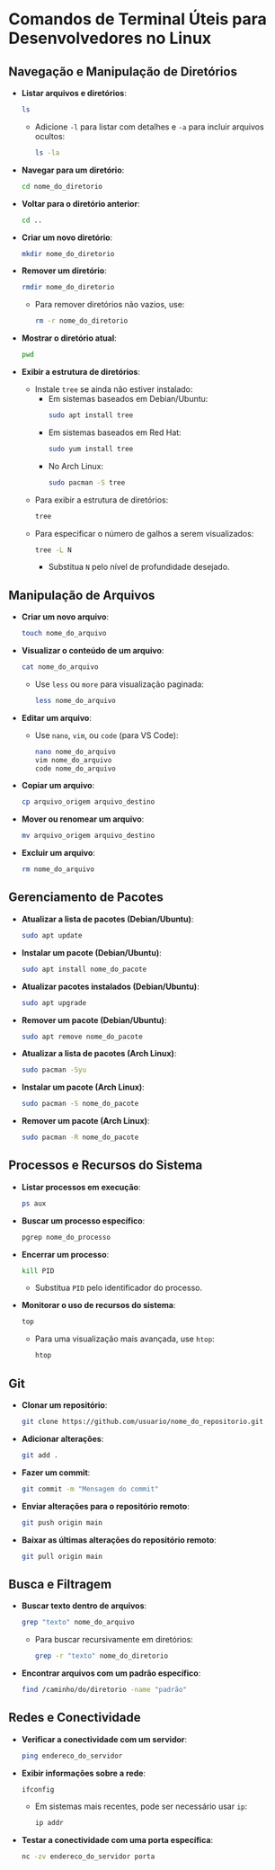 # Comandos de Terminal Úteis para Desenvolvedores no Linux

## Navegação e Manipulação de Diretórios

- **Listar arquivos e diretórios**:
  ```sh
  ls
  ```
  - Adicione `-l` para listar com detalhes e `-a` para incluir arquivos ocultos:
    ```sh
    ls -la
    ```

- **Navegar para um diretório**:
  ```sh
  cd nome_do_diretorio
  ```

- **Voltar para o diretório anterior**:
  ```sh
  cd ..
  ```

- **Criar um novo diretório**:
  ```sh
  mkdir nome_do_diretorio
  ```

- **Remover um diretório**:
  ```sh
  rmdir nome_do_diretorio
  ```
  - Para remover diretórios não vazios, use:
    ```sh
    rm -r nome_do_diretorio
    ```

- **Mostrar o diretório atual**:
  ```sh
  pwd
  ```

- **Exibir a estrutura de diretórios**:
  - Instale `tree` se ainda não estiver instalado:
    - Em sistemas baseados em Debian/Ubuntu:
      ```sh
      sudo apt install tree
      ```
    - Em sistemas baseados em Red Hat:
      ```sh
      sudo yum install tree
      ```
    - No Arch Linux:
      ```sh
      sudo pacman -S tree
      ```
  - Para exibir a estrutura de diretórios:
    ```sh
    tree
    ```
  - Para especificar o número de galhos a serem visualizados:
    ```sh
    tree -L N
    ```
    - Substitua `N` pelo nível de profundidade desejado.

## Manipulação de Arquivos

- **Criar um novo arquivo**:
  ```sh
  touch nome_do_arquivo
  ```

- **Visualizar o conteúdo de um arquivo**:
  ```sh
  cat nome_do_arquivo
  ```
  - Use `less` ou `more` para visualização paginada:
    ```sh
    less nome_do_arquivo
    ```

- **Editar um arquivo**:
  - Use `nano`, `vim`, ou `code` (para VS Code):
    ```sh
    nano nome_do_arquivo
    vim nome_do_arquivo
    code nome_do_arquivo
    ```

- **Copiar um arquivo**:
  ```sh
  cp arquivo_origem arquivo_destino
  ```

- **Mover ou renomear um arquivo**:
  ```sh
  mv arquivo_origem arquivo_destino
  ```

- **Excluir um arquivo**:
  ```sh
  rm nome_do_arquivo
  ```

## Gerenciamento de Pacotes

- **Atualizar a lista de pacotes (Debian/Ubuntu)**:
  ```sh
  sudo apt update
  ```

- **Instalar um pacote (Debian/Ubuntu)**:
  ```sh
  sudo apt install nome_do_pacote
  ```

- **Atualizar pacotes instalados (Debian/Ubuntu)**:
  ```sh
  sudo apt upgrade
  ```

- **Remover um pacote (Debian/Ubuntu)**:
  ```sh
  sudo apt remove nome_do_pacote
  ```

- **Atualizar a lista de pacotes (Arch Linux)**:
  ```sh
  sudo pacman -Syu
  ```

- **Instalar um pacote (Arch Linux)**:
  ```sh
  sudo pacman -S nome_do_pacote
  ```

- **Remover um pacote (Arch Linux)**:
  ```sh
  sudo pacman -R nome_do_pacote
  ```

## Processos e Recursos do Sistema

- **Listar processos em execução**:
  ```sh
  ps aux
  ```

- **Buscar um processo específico**:
  ```sh
  pgrep nome_do_processo
  ```

- **Encerrar um processo**:
  ```sh
  kill PID
  ```
  - Substitua `PID` pelo identificador do processo.

- **Monitorar o uso de recursos do sistema**:
  ```sh
  top
  ```
  - Para uma visualização mais avançada, use `htop`:
    ```sh
    htop
    ```

## Git

- **Clonar um repositório**:
  ```sh
  git clone https://github.com/usuario/nome_do_repositorio.git
  ```

- **Adicionar alterações**:
  ```sh
  git add .
  ```

- **Fazer um commit**:
  ```sh
  git commit -m "Mensagem do commit"
  ```

- **Enviar alterações para o repositório remoto**:
  ```sh
  git push origin main
  ```

- **Baixar as últimas alterações do repositório remoto**:
  ```sh
  git pull origin main
  ```

## Busca e Filtragem

- **Buscar texto dentro de arquivos**:
  ```sh
  grep "texto" nome_do_arquivo
  ```
  - Para buscar recursivamente em diretórios:
    ```sh
    grep -r "texto" nome_do_diretorio
    ```

- **Encontrar arquivos com um padrão específico**:
  ```sh
  find /caminho/do/diretorio -name "padrão"
  ```

## Redes e Conectividade

- **Verificar a conectividade com um servidor**:
  ```sh
  ping endereco_do_servidor
  ```

- **Exibir informações sobre a rede**:
  ```sh
  ifconfig
  ```
  - Em sistemas mais recentes, pode ser necessário usar `ip`:
    ```sh
    ip addr
    ```

- **Testar a conectividade com uma porta específica**:
  ```sh
  nc -zv endereco_do_servidor porta
  ```

